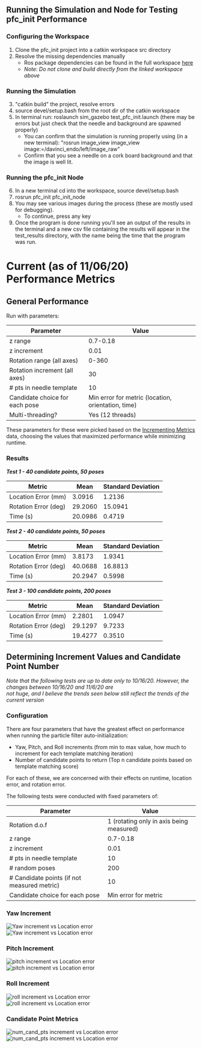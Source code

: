 ## Running the Simulation and Node for Testing pfc_init Performance
### Configuring the Workspace  
1. Clone the pfc_init project into a catkin workspace src directory
2. Resolve the missing dependencies manually
    * Ros package dependencies can be found in the full workspace [here](fhttps://github.com/tuckerguen/pfc_init_catkin_ws) 
    * *Note: Do not clone and build directly from the linked workspace above*
### Running the Simulation
3. "catkin build" the project, resolve errors
4. source devel/setup.bash from the root dir of the catkin workspace
5. In terminal run: roslaunch sim_gazebo test_pfc_init.launch (there may be errors but just check that the needle and background are spawned properly)
    * You can confirm that the simulation is running properly using (in a new terminal): "rosrun image_view image_view image:=/davinci_endo/left/image_raw"
    * Confirm that you see a needle on a cork board background and that the image is well lit.
### Running the pfc_init Node
6. In a new terminal cd into the workspace, source devel/setup.bash
7. rosrun pfc_init pfc_init_node
8. You may see various images during the process (these are mostly used for debugging). 
    * To continue, press any key
9. Once the program is done running you'll see an output of the results in the terminal and a new csv file containing 
the results will appear in the test_results directory, with the name being the time that the program was run.

# Current (as of 11/06/20) Performance Metrics
## General Performance
Run with parameters:

| Parameter                                                	| Value 	|
|----------------------------------------------------------	|----------	|
| z range                                                  	| 0.7-0.18 	|
| z increment 	                                            | 0.01 	    |
| Rotation range (all axes)                                 | 0-360 	| 
| Rotation increment (all axes)	                            | 30	    |
| # pts in needle template                                 	| 10       	|
| Candidate choice for each pose                            | Min error for metric (location, orientation, time)|
| Multi-threading?                                        | Yes (12 threads)

These parameters for these were picked based on the [Incrementing Metrics](#incrementing-metrics) data, choosing the values
that maximized performance while minimizing runtime.  
  
### Results
***Test 1 - 40 candidate points, 50 poses***  

| Metric                                                	| Mean | Standard Deviation 
|-------------------------------------------------------|----------      |-----         
| Location Error (mm)                                       | 3.0916      |   1.2136             
| Rotation Error (deg)                                      | 29.2060       |   15.0941   |  
| Time (s)                                                  | 20.0986       |   0.4719    |                                                         

***Test 2 - 40 candidate points, 50 poses***    

| Metric                                                	| Mean | Standard Deviation 
|-------------------------------------------------------|----------      |-----         
| Location Error (mm)                                       | 3.8173      |   1.9341              
| Rotation Error (deg)                                      | 40.0688       |  16.8813   |  
| Time (s)                                                  | 20.2947       |   0.5998    |                                                        

***Test 3 - 100 candidate points, 200 poses***  

| Metric                                                	| Mean | Standard Deviation 
|-------------------------------------------------------|----------      |-----         
| Location Error (mm)                                       | 2.2801     |   1.0947              
| Rotation Error (deg)                                      | 29.1297      |  9.7233   |  
| Time (s)                                                  | 19.4277      |   0.3510   |   

## Determining Increment Values and Candidate Point Number
*Note that the following tests are up to date only to 10/16/20. However, the changes between 10/16/20 and 11/6/20 are  
not huge, and I believe the trends seen below still reflect the trends of the current version*  
### Configuration 
There are four parameters that have the greatest effect on performance when running the particle filter auto-initialization:  
* Yaw, Pitch, and Roll increments  (from min to max value, how much to increment for each template matching iteration)  
* Number of candidate points to return (Top n candidate points based on template matching score)  

For each of these, we are concerned with their effects on runtime, location error, and rotation error.  
  
The following tests were conducted with fixed parameters of:  

| Parameter                                                	| Value 	|
|----------------------------------------------------------	|----------	|
| Rotation d.o.f                                            | 1	(rotating only in axis being measured)|
| z range                                                  	| 0.7-0.18 	|
| z increment 	                                            | 0.01 	    | 
| # pts in needle template                                 	| 10       	|
| # random poses                           	        | 200      	|
| # Candidate points (if not measured metric)   | 10
| Candidate choice for each pose                            | Min error for metric          |

### Yaw Increment
![Yaw increment vs Location error](imgs/yaw_inc_vs_loc_err1.jpeg)  
![Yaw increment vs Location error](imgs/yaw_inc_vs_rot_err1.jpeg)  

### Pitch Increment
![pitch increment vs Location error](imgs/pitch_inc_vs_loc_err1.jpeg)  
![pitch increment vs Location error](imgs/pitch_inc_vs_rot_err1.jpeg)  

### Roll Increment
![roll increment vs Location error](imgs/roll_inc_vs_loc_err1.jpeg)  
![roll increment vs Location error](imgs/roll_inc_vs_rot_err1.jpeg)  

### Candidate Point Metrics 
![num_cand_pts increment vs Location error](imgs/num_cand_pts_vs_loc_err1.jpeg)  
![num_cand_pts increment vs Location error](imgs/num_cand_pts_vs_rot_err1.jpeg)  